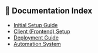 ## 📖 Documentation Index

- [Initial Setup Guide](./docs/initial_setup/readme.md)
- [Client (Frontend) Setup](./docs/client/readme.md)
- [Deployment Guide](./docs/deployment/readme.md)
- [Automation System](./docs/automation/Readme.md)
